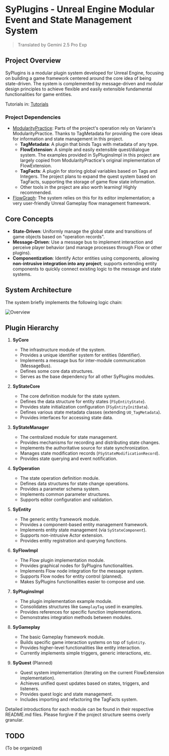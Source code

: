 # SyPlugins - Unreal Engine Modular Event and State Management System

> Translated by Gemini 2.5 Pro Exp

## Project Overview
SyPlugins is a modular plugin system developed for Unreal Engine, focusing on building a game framework centered around the core idea of being state-driven. The system is complemented by message-driven and modular design principles to achieve flexible and easily extensible fundamental functionalities for game entities.

Tutorials in: [Tutorials](Docs/Tutorials_EN.md)

### Project Dependencies

- [ModularityPractice](https://github.com/Variann/ModularityPractice): Parts of the project's operation rely on Variann's ModularityPractice. Thanks to TagMetadata for providing the core ideas for information and state management in this project.
   - **TagMetadata**: A plugin that binds Tags with metadata of any type.
   - **FlowExtension**: A simple and easily extensible quest/dialogue system. The examples provided in SyPluginsImpl in this project are largely copied from ModularityPractice's original implementation of FlowExtension.
   - **TagFacts**: A plugin for storing global variables based on Tags and Integers. The project plans to expand the quest system based on TagFacts, supporting the storage of game flow state information.
   - Other tools in the project are also worth learning! Highly recommended.
- [FlowGraph](https://github.com/MothCocoon/FlowGraph): The system relies on this for its editor implementation; a very user-friendly Unreal Gameplay flow management framework.




## Core Concepts
- **State-Driven**: Uniformly manage the global state and transitions of game objects based on "operation records".
- **Message-Driven**: Use a message bus to implement interaction and perceive player behavior (and manage processes through Flow or other plugins).
- **Componentization**: Identify Actor entities using components, allowing **non-intrusive integration into any project**; supports extending entity components to quickly connect existing logic to the message and state systems.

## System Architecture

The system briefly implements the following logic chain:

![Overview](Docs/assets/Overview.png)


## Plugin Hierarchy
1.  **SyCore**
    - The infrastructure module of the system.
    - Provides a unique identifier system for entities (Identifier).
    - Implements a message bus for inter-module communication (MessageBus).
    - Defines some core data structures.
    - Serves as the base dependency for all other SyPlugins modules.

2.  **SyStateCore**
    - The core definition module for the state system.
    - Defines the data structure for entity states (`FSyEntityState`).
    - Provides state initialization configuration (`FSyEntityInitData`).
    - Defines various state metadata classes (extending `UO_TagMetadata`).
    - Provides interfaces for accessing state data.

3.  **SyStateManager**
    - The centralized module for state management.
    - Provides mechanisms for recording and distributing state changes.
    - Implements the authoritative source for state synchronization.
    - Manages state modification records (`FSyStateModificationRecord`).
    - Provides state querying and event notification.

4.  **SyOperation**
    - The state operation definition module.
    - Defines data structures for state change operations.
    - Provides a parameter schema system.
    - Implements common parameter structures.
    - Supports editor configuration and validation.

5.  **SyEntity**
    - The generic entity framework module.
    - Provides a component-based entity management framework.
    - Implements entity state management (via `SyStateComponent`).
    - Supports non-intrusive Actor extension.
    - Provides entity registration and querying functions.

6.  **SyFlowImpl**
    - The Flow plugin implementation module.
    - Provides graphical nodes for SyPlugins functionalities.
    - Implements Flow node integration for the message system.
    - Supports Flow nodes for entity control (planned).
    - Makes SyPlugins functionalities easier to compose and use.

7.  **SyPluginsImpl**
    - The plugin implementation example module.
    - Consolidates structures like `GameplayTag` used in examples.
    - Provides references for specific function implementations.
    - Demonstrates integration methods between modules.

8.  **SyGameplay**
    - The basic Gameplay framework module.
    - Builds specific game interaction systems on top of `SyEntity`.
    - Provides higher-level functionalities like entity interaction.
    - Currently implements simple triggers, generic interactions, etc.

9.  **SyQuest** (Planned)
    - Quest system implementation (iterating on the current FlowExtension implementation).
    - Achieves unified quest updates based on states, triggers, and listeners.
    - Provides quest logic and state management.
    - Includes importing and refactoring the TagFacts system.

Detailed introductions for each module can be found in their respective README.md files. Please forgive if the project structure seems overly granular.


## TODO

(To be organized)
